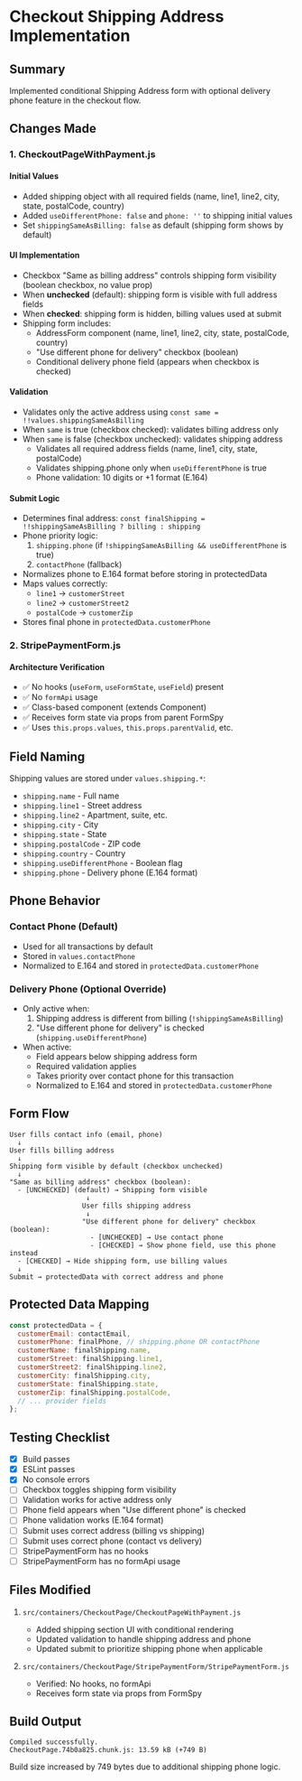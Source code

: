 # Checkout Shipping Address Implementation

## Summary
Implemented conditional Shipping Address form with optional delivery phone feature in the checkout flow.

## Changes Made

### 1. CheckoutPageWithPayment.js

#### Initial Values
- Added shipping object with all required fields (name, line1, line2, city, state, postalCode, country)
- Added `useDifferentPhone: false` and `phone: ''` to shipping initial values
- Set `shippingSameAsBilling: false` as default (shipping form shows by default)

#### UI Implementation
- Checkbox "Same as billing address" controls shipping form visibility (boolean checkbox, no value prop)
- When **unchecked** (default): shipping form is visible with full address fields
- When **checked**: shipping form is hidden, billing values used at submit
- Shipping form includes:
  - AddressForm component (name, line1, line2, city, state, postalCode, country)
  - "Use different phone for delivery" checkbox (boolean)
  - Conditional delivery phone field (appears when checkbox is checked)

#### Validation
- Validates only the active address using `const same = !!values.shippingSameAsBilling`
- When `same` is true (checkbox checked): validates billing address only
- When `same` is false (checkbox unchecked): validates shipping address
  - Validates all required address fields (name, line1, city, state, postalCode)
  - Validates shipping.phone only when `useDifferentPhone` is true
  - Phone validation: 10 digits or +1 format (E.164)

#### Submit Logic
- Determines final address: `const finalShipping = !!shippingSameAsBilling ? billing : shipping`
- Phone priority logic:
  1. `shipping.phone` (if `!shippingSameAsBilling && useDifferentPhone` is true)
  2. `contactPhone` (fallback)
- Normalizes phone to E.164 format before storing in protectedData
- Maps values correctly:
  - `line1` → `customerStreet`
  - `line2` → `customerStreet2`
  - `postalCode` → `customerZip`
- Stores final phone in `protectedData.customerPhone`

### 2. StripePaymentForm.js

#### Architecture Verification
- ✅ No hooks (`useForm`, `useFormState`, `useField`) present
- ✅ No `formApi` usage
- ✅ Class-based component (extends Component)
- ✅ Receives form state via props from parent FormSpy
- ✅ Uses `this.props.values`, `this.props.parentValid`, etc.

## Field Naming

Shipping values are stored under `values.shipping.*`:
- `shipping.name` - Full name
- `shipping.line1` - Street address
- `shipping.line2` - Apartment, suite, etc.
- `shipping.city` - City
- `shipping.state` - State
- `shipping.postalCode` - ZIP code
- `shipping.country` - Country
- `shipping.useDifferentPhone` - Boolean flag
- `shipping.phone` - Delivery phone (E.164 format)

## Phone Behavior

### Contact Phone (Default)
- Used for all transactions by default
- Stored in `values.contactPhone`
- Normalized to E.164 and stored in `protectedData.customerPhone`

### Delivery Phone (Optional Override)
- Only active when:
  1. Shipping address is different from billing (`!shippingSameAsBilling`)
  2. "Use different phone for delivery" is checked (`shipping.useDifferentPhone`)
- When active:
  - Field appears below shipping address form
  - Required validation applies
  - Takes priority over contact phone for this transaction
  - Normalized to E.164 and stored in `protectedData.customerPhone`

## Form Flow

```
User fills contact info (email, phone)
  ↓
User fills billing address
  ↓
Shipping form visible by default (checkbox unchecked)
  ↓
"Same as billing address" checkbox (boolean):
  - [UNCHECKED] (default) → Shipping form visible
                   ↓
                  User fills shipping address
                   ↓
                  "Use different phone for delivery" checkbox (boolean):
                    - [UNCHECKED] → Use contact phone
                    - [CHECKED] → Show phone field, use this phone instead
  - [CHECKED] → Hide shipping form, use billing values
  ↓
Submit → protectedData with correct address and phone
```

## Protected Data Mapping

```js
const protectedData = {
  customerEmail: contactEmail,
  customerPhone: finalPhone, // shipping.phone OR contactPhone
  customerName: finalShipping.name,
  customerStreet: finalShipping.line1,
  customerStreet2: finalShipping.line2,
  customerCity: finalShipping.city,
  customerState: finalShipping.state,
  customerZip: finalShipping.postalCode,
  // ... provider fields
};
```

## Testing Checklist

- [x] Build passes
- [x] ESLint passes
- [x] No console errors
- [ ] Checkbox toggles shipping form visibility
- [ ] Validation works for active address only
- [ ] Phone field appears when "Use different phone" is checked
- [ ] Phone validation works (E.164 format)
- [ ] Submit uses correct address (billing vs shipping)
- [ ] Submit uses correct phone (contact vs delivery)
- [ ] StripePaymentForm has no hooks
- [ ] StripePaymentForm has no formApi usage

## Files Modified

1. `src/containers/CheckoutPage/CheckoutPageWithPayment.js`
   - Added shipping section UI with conditional rendering
   - Updated validation to handle shipping address and phone
   - Updated submit to prioritize shipping phone when applicable

2. `src/containers/CheckoutPage/StripePaymentForm/StripePaymentForm.js`
   - Verified: No hooks, no formApi
   - Receives form state via props from FormSpy

## Build Output

```
Compiled successfully.
CheckoutPage.74b0a825.chunk.js: 13.59 kB (+749 B)
```

Build size increased by 749 bytes due to additional shipping phone logic.

